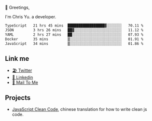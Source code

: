 👋 Greetings, 

I'm Chris Yu. a developer. 


<!--START_SECTION:waka-->

```txt
TypeScript   21 hrs 45 mins  █████████████████▓░░░░░░░   70.11 %
JSON         3 hrs 26 mins   ██▓░░░░░░░░░░░░░░░░░░░░░░   11.12 %
YAML         2 hrs 27 mins   ██░░░░░░░░░░░░░░░░░░░░░░░   07.93 %
Docker       35 mins         ▒░░░░░░░░░░░░░░░░░░░░░░░░   01.91 %
JavaScript   34 mins         ▒░░░░░░░░░░░░░░░░░░░░░░░░   01.86 %
```

<!--END_SECTION:waka-->

## Link me

- [🏖️ Twitter](https://twitter.com/yuetong3yu)
- [🧳 Linkedin](https://www.linkedin.com/in/yuetong3yu)
- [📧 Mail To Me](mailto:yuetong3yu@gmail.com)


## Projects 

- [JavaScript Clean Code](https://js-clean-code-cn.vercel.app/), chinese translation for how to write clean js code.
